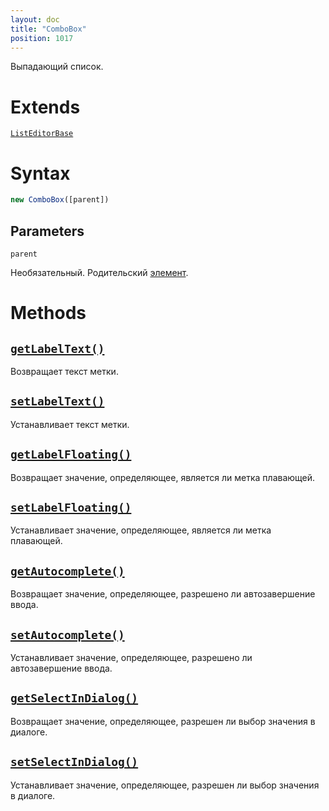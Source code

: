 ```yaml
---
layout: doc
title: "ComboBox"
position: 1017
---
```


Выпадающий список.

# Extends

[`ListEditorBase`](../ListEditorBase/)

# Syntax

```js
new ComboBox([parent])
```

## Parameters

`parent`

Необязательный. Родительский [элемент](../../KeyConcepts/Element/).

# Methods

## [`getLabelText()`](ComboBox.getLabelText/)

Возвращает текст метки.

## [`setLabelText()`](ComboBox.setLabelText/)

Устанавливает текст метки.

## [`getLabelFloating()`](ComboBox.getLabelFloating/)

Возвращает значение, определяющее, является ли метка плавающей.

## [`setLabelFloating()`](ComboBox.setLabelFloating/)

Устанавливает значение, определяющее, является ли метка плавающей.

## [`getAutocomplete()`](ComboBox.getAutocomplete/)

Возвращает значение, определяющее, разрешено ли автозавершение ввода.

## [`setAutocomplete()`](ComboBox.setAutocomplete/)

Устанавливает значение, определяющее, разрешено ли автозавершение ввода.

## [`getSelectInDialog()`](ComboBox.getSelectInDialog/)

Возвращает значение, определяющее, разрешен ли выбор значения в диалоге.

## [`setSelectInDialog()`](ComboBox.setSelectInDialog/)

Устанавливает значение, определяющее, разрешен ли выбор значения в диалоге.

